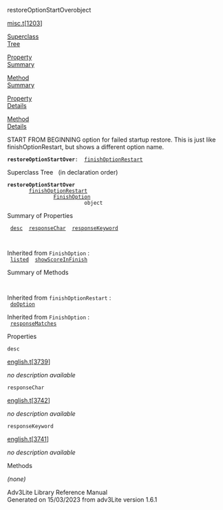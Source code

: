 ---
---
<span class="title">restoreOptionStartOver</span><span class="type">object</span>

[misc.t](../file/misc.t.html)\[[1203](../source/misc.t.html#1203)\]

[Superclass  
Tree](#_SuperClassTree_)

[Property  
Summary](#_PropSummary_)

[Method  
Summary](#_MethodSummary_)

[Property  
Details](#_Properties_)

[Method  
Details](#_Methods_)

<div class="fdesc">

START FROM BEGINNING option for failed startup restore. This is just
like finishOptionRestart, but shows a different option name.

**`restoreOptionStartOver`**` :   `[`finishOptionRestart`](../object/finishOptionRestart.html)

</div>

<span id="_SuperClassTree_"></span>

<div class="mjhd">

<span class="hdln">Superclass Tree</span>   (in declaration order)

</div>

**`restoreOptionStartOver`**  
`         `[`finishOptionRestart`](../object/finishOptionRestart.html)  
`                 `[`FinishOption`](../object/FinishOption.html)  
`                         object`  
<span id="_PropSummary_"></span>

<div class="mjhd">

<span class="hdln">Summary of Properties</span>  

</div>

` `[`desc`](#desc)`  `[`responseChar`](#responseChar)`  `[`responseKeyword`](#responseKeyword)`  `

` `

Inherited from `FinishOption` :  
` `[`listed`](../object/FinishOption.html#listed)`  `[`showScoreInFinish`](../object/FinishOption.html#showScoreInFinish)`  `

<span id="_MethodSummary_"></span>

<div class="mjhd">

<span class="hdln">Summary of Methods</span>  

</div>

` `

Inherited from `finishOptionRestart` :  
` `[`doOption`](../object/finishOptionRestart.html#doOption)`  `

Inherited from `FinishOption` :  
` `[`responseMatches`](../object/FinishOption.html#responseMatches)`  `

<span id="_Properties_"></span>

<div class="mjhd">

<span class="hdln">Properties</span>  

</div>

<span id="desc"></span>

`desc`

[english.t](../file/english.t.html)\[[3739](../source/english.t.html#3739)\]

<div class="desc">

*no description available*

</div>

<span id="responseChar"></span>

`responseChar`

[english.t](../file/english.t.html)\[[3742](../source/english.t.html#3742)\]

<div class="desc">

*no description available*

</div>

<span id="responseKeyword"></span>

`responseKeyword`

[english.t](../file/english.t.html)\[[3741](../source/english.t.html#3741)\]

<div class="desc">

*no description available*

</div>

<span id="_Methods_"></span>

<div class="mjhd">

<span class="hdln">Methods</span>  

</div>

*(none)*

<div class="ftr">

Adv3Lite Library Reference Manual  
Generated on 15/03/2023 from adv3Lite version 1.6.1

</div>
